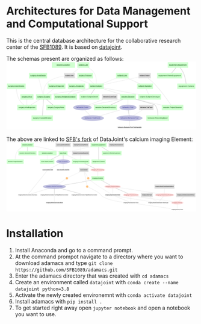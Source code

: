 # Architectures for Data Management and Computational Support

This is the central database architecture for the collaborative research center
of the [SFB1089](https://sfb1089.de/). It is based on
[datajoint](https://www.datajoint.org/).

The schemas present are organized as follows:
![adamacs_schemas](./images/adamacs_schemas.svg)

The above are linked to
[SFB's fork](https://github.com/SFB1089/element-calcium-imaging.git) of DataJoint's
calcium imaging Element:
![adamacs_calcium_imaging](./images/adamacs_calcium_imaging.svg)

# Installation
1. Install Anaconda and go to a command prompt.
2. At the command prompot navigate to a directory where you want to download adamacs and type `git clone https://github.com/SFB1089/adamacs.git`
3. Enter the adamacs directory that was created with `cd adamacs`
4. Create an environment called `datajoint` with `conda create --name datajoint python=3.8 `
5. Activate the newly created environemnt with `conda activate datajoint`
5. Install adamacs with `pip install .`
6. To get started right away open `jupyter notebook` and open a notebook you want to use.
